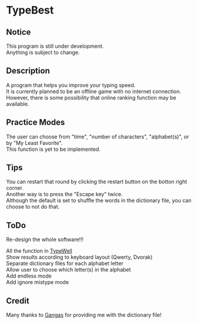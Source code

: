 TypeBest
========

Notice
------
This program is still under development.  
Anything is subject to change.  

Description
-----------
A program that helps you improve your typing speed.  
It is currently planned to be an offline game with no internet connection.  
However, there is some possibility that online ranking function may be available.  

Practice Modes
--------------
The user can choose from "time", "number of characters", "alphabet(s)", or by "My Least Favorite".  
This function is yet to be implemented.  

Tips
----
You can restart that round by clicking the restart button on the botton right corner.  
Another way is to press the "Escape key" twice.  
Although the default is set to shuffle the words in the dictionary file, you can choose to not do that.  

ToDo
----
Re-design the whole software!!!

All the function in [TypeWell](http://members.jcom.home.ne.jp/gangas2/download.html)  
Show results according to keyboard layout (Qwerty, Dvorak)  
Separate dictionary files for each alphabet letter  
Allow user to choose which letter(s) in the alphabet  
Add endless mode  
Add ignore mistype mode  

Credit
------
Many thanks to [Gangas](http://www.twfan.com/) for providing me with the dictionary
file!  
